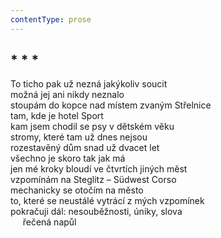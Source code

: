 ```yaml
---
contentType: prose
---
```


## \* \* \*

To ticho pak už nezná jakýkoliv soucit  
možná jej ani nikdy neznalo  
stoupám do kopce nad místem zvaným Střelnice  
tam, kde je hotel Sport  
kam jsem chodil se psy v dětském věku  
stromy, které tam už dnes nejsou  
rozestavěný dům snad už dvacet let  
všechno je skoro tak jak má  
jen mé kroky bloudí ve čtvrtích jiných měst  
vzpomínám na Steglitz – Südwest Corso  
mechanicky se otočím na město  
to, které se neustálé vytrácí z mých vzpomínek  
pokračuji dál: nesouběžnosti, úniky, slova  
     řečená napůl
